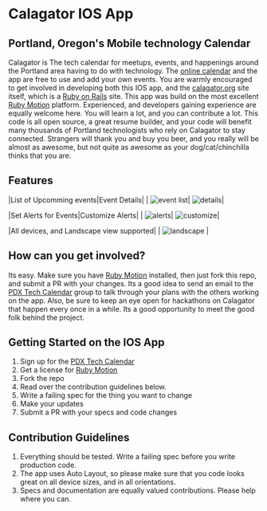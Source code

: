 Calagator IOS App
===================

Portland, Oregon's Mobile technology Calendar
--------------------------------------------

Calagator is The tech calendar for meetups, events, and happenings around the Portland area having to do with technology.  The [online calendar](http://calagator.org) and the app are free to use and add your own events.  You are warmly encouraged to get involved in developing both this IOS app, and the [calagator.org](https://github.com/calagator/calagator) site itself, which is a [Ruby on Rails](http://www.rubyonrails.org) site.  This app was build on the most excellent [Ruby Motion](http://rubymotion.com) platform.  Experienced, and developers gaining experience are equally welcome here.  You will learn a lot, and you can contribute a lot.  This code is all open source, a great resume builder, and your code will benefit many thousands of Portland technologists who rely on Calagator to stay connected.  Strangers will thank you and buy you beer, and you really will be almost as awesome, but not quite as awesome as your dog/cat/chinchilla thinks that you are.

Features
----------

|List of Upcomming events|Event Details|
| ![event list](http://content.screencast.com/users/mclark8/folders/Jing/media/17b38aa9-4420-4745-988a-79e4f570507a/00000227.png)| ![details](http://content.screencast.com/users/mclark8/folders/Jing/media/91b92f91-66a2-4cb0-aa95-bfd066654e92/00000228.png)|

|Set Alerts for Events|Customize Alerts|
| ![alerts](http://content.screencast.com/users/mclark8/folders/Jing/media/5e83bc31-af34-4608-ab2f-27f9daff51f8/00000229.png)| ![customize](http://content.screencast.com/users/mclark8/folders/Jing/media/4aeb8f30-03d5-4c9c-b0ba-7b1f08aa779a/00000230.png)|

|All devices, and Landscape view supported|
| ![landscape](http://content.screencast.com/users/mclark8/folders/Jing/media/d464d69e-1048-4905-a212-dd4e240988fd/00000231.png) |


How can you get involved?
--------------------------

Its easy.  Make sure you have [Ruby Motion](http://rubymotion.com) installed, then just fork this repo, and submit a PR with your changes.  Its a good idea to send an email to the [PDX Tech Calendar](https://groups.google.com/forum/#!forum/pdx-tech-calendar) group to talk through your plans with the others working on the app.  Also, be sure to keep an eye open for hackathons on Calagator that happen every once in a while.  Its a good opportunity to meet the good folk behind the project.


Getting Started on the IOS App
------------------------------
1. Sign up for the [PDX Tech Calendar](https://groups.google.com/forum/#!forum/pdx-tech-calendar)
2. Get a license for [Ruby Motion](http://rubymotion.com) 
3. Fork the repo
4. Read over the contribution guidelines below.
4. Write a failing spec for the thing you want to change
5. Make your updates
6. Submit a PR with your specs and code changes


Contribution Guidelines
-----------------------
1. Everything should be tested.  Write a failing spec before you write production code.
2. The app uses Auto Layout, so please make sure that you code looks great on all device sizes, and in all orientations.
3. Specs and documentation are equally valued contributions.  Please help where you can.
